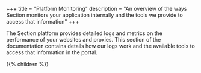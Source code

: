 +++
title = "Platform Monitoring"
description = "An overview of the ways Section monitors your application internally and the tools we provide to access that information"
+++

The Section platform provides detailed logs and metrics on the performance of your websites and proxies. This section of the documentation contains details how our logs work and the available tools to access that information in the portal.

{{% children %}}
